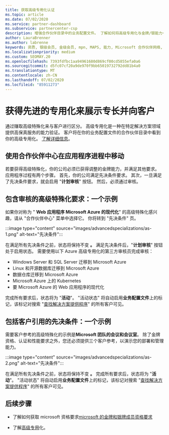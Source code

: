 ```yaml
---
title: 获取高级专用化认证
ms.topic: article
ms.date: 07/02/2020
ms.service: partner-dashboard
ms.subservice: partnercenter-csp
description: 增强合作伙伴目录中的业务配置文件。 了解如何将高级专用化与金牌/银能力一起获得。
author: LauraBrenner
ms.author: labrenne
keywords: 资质, 银级会员, 金级会员, mpn, MAPS, 能力, Microsoft 合作伙伴网络, 网络会员, 高级专业
ms.localizationpriority: medium
ms.custom: SEOMAY.20
ms.openlocfilehash: 7393fdfbc1aa94961680d869cf00cd5855efa0a6
ms.sourcegitcommit: d5fc07cf20a9de970f9bb65019732792dd81b4a0
ms.translationtype: MT
ms.contentlocale: zh-CN
ms.lasthandoff: 07/02/2020
ms.locfileid: "85911273"
---
```

# <a name="earn-an-advanced-specialization-to-showcase-expertise-and-stand-out-to-customers"></a>获得先进的专用化来展示专长并向客户 

通过赚取高级特殊化来与客户进行区分。 高级专用化是一种在特定解决方案领域提供高保真服务的能力验证。 客户将在你的业务配置文件的合作伙伴目录中看到你的高级专用化。 [了解详细信息](https://partner.microsoft.com/membership/advanced-specialization)。

## <a name="use-partner-center-to-move-through-the-application-process"></a>使用合作伙伴中心在应用程序进程中移动

若要获得高级特殊化，你的公司必须已获得调整的金牌能力，并满足其他要求。 应用程序过程有两个步骤。 首先，你的公司满足先决条件要求。 其次，一旦满足了先决条件要求，就会启用 "**计划审核**" 按钮。 然后，必须通过审核。 

## <a name="advanced-specialization-requirements-that-include-an-audit-an-example"></a>包含审核的高级特殊化要求：一个示例

如果你对称为 " **Web 应用程序 Microsoft Azure 的现代化**" 的高级特殊化感兴趣，请从 "合作伙伴中心" 菜单中选择它。 你将转到 "先决条件" 页。

:::image type="content" source="images/advancedspecializations/as-1.png" alt-text="先决条件":::


在满足所有先决条件之前，状态将保持不变 **。** 满足先决条件后，"**计划审核**" 按钮处于启用状态。 需要使用以下 Azure 高级专用化的第三方审核员完成审核：
 
- Windows Server 和 SQL Server 迁移到 Microsoft Azure
- Linux 和开源数据库迁移到 Microsoft Azure
- 数据仓库迁移到 Microsoft Azure
- Microsoft Azure 上的 Kubernetes
- 要 Microsoft Azure 的 Web 应用程序的现代化


完成所有要求后，状态将为 "**活动**"。 "活动状态" 将自动启用**业务配置文件**上的标记，该标记对搜索 "[查找解决方案提供程序](https://www.microsoft.com/solution-providers/home)" 的所有客户可见。

## <a name="prerequisites-that-include-customer-references-an-example"></a>包括客户引用的先决条件：一个示例

需要客户参考的高级特殊化的示例是**Microsoft 团队的会议和会议室**。 除了金牌资格、认证和性能要求之外，您还必须提供三个客户参考，以演示您的部署和管理能力。

:::image type="content" source="images/advancedspecializations/as-2.png" alt-text="先决条件":::

在满足所有先决条件之前，状态将保持不变 **。** 完成所有要求后，状态将为 "**活动**"。 "活动状态" 将自动启用**业务配置文件**上的标记，该标记对搜索 "[查找解决方案提供程序](https://www.microsoft.com/solution-providers/home)" 的所有客户可见。

## <a name="next-steps"></a>后续步骤

- 了解如何获取 microsoft 资格要求[microsoft 的金牌和银牌成员资格要求](learn-about-competencies.md)

- 了解[高级专用](https://partner.microsoft.com/membership/advanced-specialization)化。
